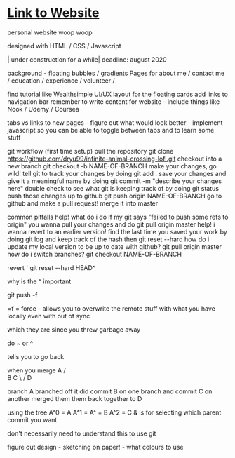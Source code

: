 # [Link to Website](https://carmenx.github.io/ "Carmen's website")
personal website woop woop

designed with HTML / CSS / Javascript

| under construction for a while| deadline: august 2020

background - floating bubbles / gradients 
Pages for about me / contact me / education / experience / volunteer / 

find tutorial like Wealthsimple UI/UX layout for the floating cards
add links to navigation bar 
remember to write content for website - include things like Nook / Udemy / Coursea 

tabs vs links to new pages - figure out what would look better - implement javascript so you can be able to toggle between tabs and to learn some stuff


git workflow
(first time setup) pull the repository git clone https://github.com/dryu99/infinite-animal-crossing-lofi.git
checkout into a new branch git checkout -b NAME-OF-BRANCH
make your changes, go wild!
tell git to track your changes by doing git add .
save your changes and give it a meaningful name by doing git commit -m "describe your changes here"
double check to see what git is keeping track of by doing git status
push those changes up to github git push origin NAME-OF-BRANCH
go to github and make a pull request!
merge it into master

common pitfalls
help! what do i do if my git says "failed to push some refs to origin"
you wanna pull your changes and do git pull origin master
help! i wanna revert to an earlier version!
find the last time you saved your work by doing git log and keep track of the hash
then git reset --hard <hash>
how do i update my local version to be up to date with github?
git pull origin master
how do i switch branches?
git checkout NAME-OF-BRANCH
  
  revert 
` git reset --hard HEAD^

why is the ^ important 

git push -f 

=f = force - allows you to overwrite the remote stuff with what you have locally even with out of sync

which they are since you threw garbage away 

do ~ or ^

tells you to go back

when you merge
A
 /  \
B  C
 \  /
  D
  
  branch A
  branched off it
  did commit B on one branch and commit C on another
  merged them them back together to D
  
  using the tree
  A^0 = A
  A^1 = A^ = B
  A^2 = C
  & is for selecting which parent commit you  want 
  
  don't necessarily need to understand this to use git
  
  figure out design - sketching on paper! - what colours to use
